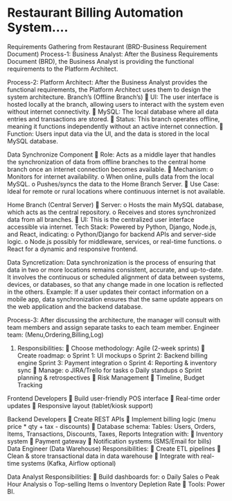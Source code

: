 # Restaurant Billing Automation System....
Requirements Gathering from Restaurant (BRD-Business Requirement Document)
Process-1:
Business Analyst:
After the Business Requirements Document (BRD), the Business Analyst is providing the functional requirements to the Platform Architect.



Process-2:
Platform Architect:
After the Business Analyst provides the functional requirements, the Platform Architect uses them to design the system architecture.
Branch’s (Offline Branch’s)
 UI: The user interface is hosted locally at the branch, allowing users to interact with the system even without internet connectivity.
 MySQL: The local database where all data entries and transactions are stored.
 Status: This branch operates offline, meaning it functions independently without an active internet connection.
 Function: Users input data via the UI, and the data is stored in the local MySQL database.

Data Synchronize Component
 Role: Acts as a middle layer that handles the synchronization of data from offline branches to the central home branch once an internet connection becomes available.
 Mechanism:
o Monitors for internet availability.
o When online, pulls data from the local MySQL.
o Pushes/syncs the data to the Home Branch Server.
 Use Case: Ideal for remote or rural locations where continuous internet is not available.

Home Branch (Central Server)
 Server:
o Hosts the main MySQL database, which acts as the central repository.
o Receives and stores synchronized data from all branches.
 UI: This is the centralized user interface accessible via internet.
Tech Stack: Powered by Python, Django, Node.js, and React, indicating:
o Python/Django for backend APIs and server-side logic.
o Node.js possibly for middleware, services, or real-time functions.
o React for a dynamic and responsive frontend.

Data Syncretization:
Data synchronization is the process of ensuring that data in two or more locations remains consistent, accurate, and up-to-date. It involves the continuous or scheduled alignment of data between systems, devices, or databases, so that any change made in one location is reflected in the others.
Example: If a user updates their contact information on a mobile app, data synchronization ensures that the same update appears on the web application and the backend database.



Process-3:
After discussing the architecture, the manager will consult with team members and assign separate tasks to each team member.
Engineer team:
(Menu,Ordering,Billing,Log)
1. Responsibilities:
 Choose methodology: Agile (2-week sprints)
 Create roadmap:
o Sprint 1: UI mockups
o Sprint 2: Backend billing engine
Sprint 3: Payment integration
o Sprint 4: Reporting & inventory sync
 Manage:
o JIRA/Trello for tasks
o Daily standups
o Sprint planning & retrospectives
 Risk Management
 Timeline, Budget Tracking

Frontend Developers
 Build user-friendly POS interface
 Real-time order updates
 Responsive layout (tablet/kiosk support)

Backend Developers
 Create REST APIs
 Implement billing logic (menu price * qty + tax - discounts)
 Database schema: Tables: Users, Orders, Items, Transactions, Discounts, Taxes, Reports
Integration with:
 Inventory system
 Payment gateway
 Notification systems (SMS/Email for bills)
Data Engineer
(Data Warehouse)
Responsibilities:
 Create ETL pipelines
 Clean & store transactional data in data warehouse
 Integrate with real-time systems (Kafka, Airflow optional)

Data Analyst
Responsibilities:
 Build dashboards for:
o Daily Sales
o Peak Hour Analysis
o Top-selling Items
o Inventory Depletion Rate
 Tools: Power BI.


